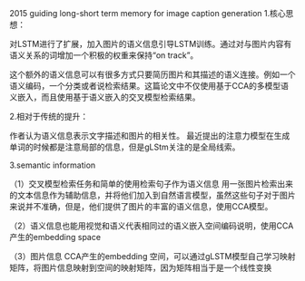 2015 guiding long-short term memory for image caption generation
1.核心思想：

对LSTM进行了扩展，加入图片的语义信息引导LSTM训练。通过对与图片内容有语义关系的词增加一个积极的权重来保持“on track”。

这个额外的语义信息可以有很多方式只要简历图片和其描述的语义连接。例如一个语义编码，一个分类或者说检索结果。这篇论文中不仅使用基于CCA的多模型语义嵌入，而且使用基于语义嵌入的交叉模型检索结果。

2.相对于传统的提升：

作者认为语义信息表示文字描述和图片的相关性。
最近提出的注意力模型在生成单词的时候都是注意局部的信息，但是gLStm关注的是全局线索。

3.semantic information

（1）交叉模型检索任务和简单的使用检索句子作为语义信息
用一张图片检索出来的文本信息作为辅助信息，并将他们加入到自然语言模型，虽然这些句子对于图片来说并不准确，但是，他们提供了图片的丰富的语义信息，使用CCA模型。

（2）语义信息也能用视觉和语义代表相同过的语义嵌入空间编码说明，使用CCA产生的embedding space


（3）图片信息
CCA产生的embedding 空间，可以通过gLSTM模型自己学习映射矩阵，将图片信息映射到空间的映射矩阵，因为矩阵相当于是一个线性变换
